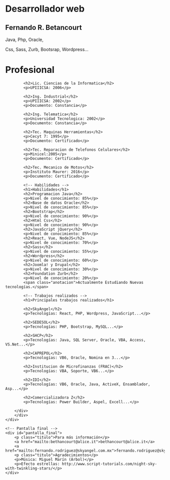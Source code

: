 <link href="/css/AnimacionCurriculum.css" rel="stylesheet" type="text/css" />

<div id="negro">

<div class="stars"></div>
<div class="twinkling"></div>
<div class="clouds"></div>
	<div id="zoom">
		<h1>Desarrollador web</h1>
		<h2>Fernando R. Betancourt</h2>
		<p>Java, Php, Oracle,</p>
		<p>Css, Sass, Zurb, Bootsrap, Wordpress...</p>
	</div>
	<div id="perspectiva">
		<div id="visible">
		<div id="capa_movimiento">
			<h1>Profesional</h1>

			<h2>Lic. Ciencias de la Informatica</h2>
			<p>UPIIICSA: 2006</p>

			<h2>Ing. Industrial</h2>
			<p>UPIIICSA: 2002</p>
			<p>Documento: Constancia</p>

			<h2>Ing. Telematica</h2>
			<p>Universidad Tecnologica: 2002</p>
			<p>Documento: Constancia</p>

			<h2>Tec. Maquinas Herramientas</h2>
			<p>Cecyt 7: 1995</p>
			<p>Documento: Certificado</p>

			<h2>Tec. Reparacion de Telefonos Celulares</h2>
			<p>Minicel:2005</p>
			<p>Documento: Certificado</p>

			<h2>Tec. Mecanico de Motos</h2>
			<p>Instituto Maurer: 2016</p>
			<p>Documento: Certificado</p>

			<!-- Habilidades -->
			<h1>Habilidades</h1>
			<h2>Programacion Java</h2>
			<p>Nivel de conocimiento: 85%</p>
			<h2>Base de datos Oracle</h2>
			<p>Nivel de conocimiento: 85%</p>
			<h2>Bootstrap</h2>
			<p>Nivel de conocimiento: 90%</p>
			<h2>Html Css</h2>
			<p>Nivel de conocimiento: 90%</p>
			<h2>JavaScript jQuery</h2>
			<p>Nivel de conocimiento: 85%</p>
			<h2>React, Vue, NodeJS</h2>
			<p>Nivel de conocimiento: 70%</p>
			<h2>Sass</h2>
			<p>Nivel de conocimiento: 55%</p>
			<h2>Wordpress</h2>
			<p>Nivel de conocimiento: 60%</p>
			<h2>Joomla! y Drupal</h2>
			<p>Nivel de conocimiento: 30%</p>
			<h2>Foundation Zurb</h2>
			<p>Nivel de conocimiento: 20%</p>
			<span class="anotacion">Actualmente Estudiando Nuevas tecnologías.</span>

			<!-- Trabajos realizados -->
			<h1>Principales trabajos realizados</h1>

			<h2>SkyAngel</h2>
			<p>Tecnologías: React, PHP, Wordpress, JavaScript...</p>

			<h2>SEDESOL</h2>
			<p>Tecnologías: PHP, Bootstrap, MySQL...</p>

			<h2>SHCP</h2>
			<p>Tecnologías: Java, SQL Server, Oracle, VBA, Access, VS.Net...</p>

			<h2>CAPREPOL</h2>
			<p>Tecnologías: VB6, Oracle, Nomina en 3...</p>

			<h2>Institucion de Microfinanzas (FRAC)</h2>
			<p>Tecnologías: VBA, Soporte, VB6...</p>

			<h2>IDI</h2>
			<p>Tecnologías: VB6, Oracle, Java, ActiveX, Ensamblador, Asp...</p>

			<h2>Comercializadora Z</h2>
			<p>Tecnologías: Power Builder, Aspel, Excell...</p>

		</div>
		</div>
	</div>

	<!-- Pantalla final -->
	<div id="pantalla_final">
		<p class="titulo">Para más información</p>
		<a href="mailto:bethancourt@alice.it">bethancourt@alice.it</a>
		<a href="mailto:fernando.rodriguez@skyangel.com.mx">fernando.rodriguez@skyangel.com.mx</a>
		<p class="titulo">Agradecimientos</p>
		<p>Música: Miguel Marín (Árbol)</p>
		<p>Efecto estrellas: http://www.script-tutorials.com/night-sky-with-twinkling-stars/</p>
	</div>
</div>
